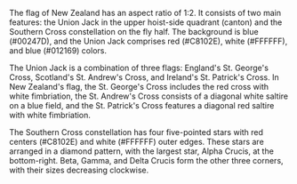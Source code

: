 The flag of New Zealand has an aspect ratio of 1:2. It consists of two main features: the Union Jack in the upper hoist-side quadrant (canton) and the Southern Cross constellation on the fly half. The background is blue (#00247D), and the Union Jack comprises red (#C8102E), white (#FFFFFF), and blue (#012169) colors.

The Union Jack is a combination of three flags: England's St. George's Cross, Scotland's St. Andrew's Cross, and Ireland's St. Patrick's Cross. In New Zealand's flag, the St. George's Cross includes the red cross with white fimbriation, the St. Andrew's Cross consists of a diagonal white saltire on a blue field, and the St. Patrick's Cross features a diagonal red saltire with white fimbriation.

The Southern Cross constellation has four five-pointed stars with red centers (#C8102E) and white (#FFFFFF) outer edges. These stars are arranged in a diamond pattern, with the largest star, Alpha Crucis, at the bottom-right. Beta, Gamma, and Delta Crucis form the other three corners, with their sizes decreasing clockwise.